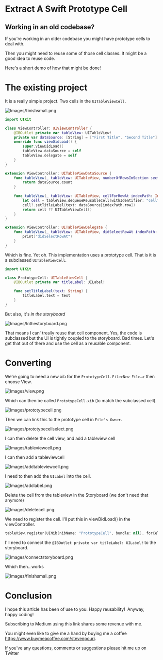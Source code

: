 # Extract A Swift Prototype Cell
## Working in an old codebase?

If you're working in an older codebase you might have prototype cells to deal with.

Then you might need to reuse some of those cell classes. It might be a good idea to reuse code.

Here's a short demo of how that might be done!

# The existing project
It is a really simple project. Two cells in the `UITableViewCell`.

![Images/finishsmall.png](Images/finishsmall.png)

```swift
import UIKit

class ViewController: UIViewController {
    @IBOutlet private var tableView: UITableView!
    private var dataSource: [String] = ["First Title", "Second Title"]
    override func viewDidLoad() {
        super.viewDidLoad()
        tableView.dataSource = self
        tableView.delegate = self
    }
}

extension ViewController: UITableViewDataSource {
    func tableView(_ tableView: UITableView, numberOfRowsInSection section: Int) -> Int {
        return dataSource.count
    }
    
    func tableView(_ tableView: UITableView, cellForRowAt indexPath: IndexPath) -> UITableViewCell {
        let cell = tableView.dequeueReusableCell(withIdentifier: "cell", for: indexPath) as? PrototypeCell
        cell?.setTitleLabel(text: dataSource[indexPath.row])
        return cell ?? UITableViewCell()
    }
}

extension ViewController: UITableViewDelegate {
    func tableView(_ tableView: UITableView, didSelectRowAt indexPath: IndexPath) {
        print("didSelectRowAt")
    }
}
```

Which is fine. Yet oh. This implementation uses a prototype cell. That is it is a subclassed `UITableViewCell`.

```swift
import UIKit

class PrototypeCell: UITableViewCell {
    @IBOutlet private var titleLabel: UILabel!

    func setTitleLabel(text: String) {
        titleLabel.text = text
    }
}
```

But also, it's *in the storyboard*

![Images/Inthestoryboard.png](Images/Inthestoryboard.png)

That means I can' treally reuse that cell component. Yes, the code is subclassed but the UI is tightly coupled to the storyboard. Bad times.
Let's get that out of there and use the cell as a reusable component.

# Converting
We're going to need a new xib for the `PrototypeCell`. `File>New File…>` then choose View.

![Images/view.png](Images/view.png)

Which can then be called `PrototypeCell.xib` (to match the subclassed cell).

![Images/prototypecell.png](Images/prototypecell.png)

Then we can link this to the prototype cell in `File's Owner`.

![Images/prototypecellselect.png](Images/prototypecellselect.png)

I can then delete the cell view, and add a tableview cell

![Images/tableviewcell.png](Images/tableviewcell.png)

I can then add a tableviewcell

![Images/addtableviewcell.png](Images/addtableviewcell.png)

I need to then add the `UILabel` into the cell.

![Images/addlabel.png](Images/addlabel.png)

Delete the cell from the tableview in the Storyboard (we don't need that anymore)

![Images/deletecell.png](Images/deletecell.png)

We need to register the cell. I'll put this in viewDidLoad() in the viewController.

```swift
tableView.register(UINib(nibName: "PrototypeCell", bundle: nil), forCellReuseIdentifier: "cell")
```

I'll need to connect the `@IBOutlet private var titleLabel: UILabel!` to the storyboard.

![Images/connectstoryboard.png](Images/connectstoryboard.png)

Which then…works

![Images/finishsmall.png](Images/finishsmall.png)

# Conclusion
I hope this article has been of use to you. Happy reusability! 
Anyway, happy coding!

Subscribing to Medium using this link shares some revenue with me.

You might even like to give me a hand by buying me a coffee https://www.buymeacoffee.com/stevenpcuri.

If you've any questions, comments or suggestions please hit me up on Twitter
